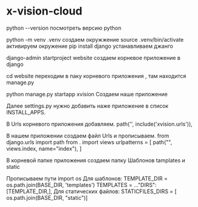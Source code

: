 # x-vision-cloud
python --version 
посмотреть версию python

python -m venv .venv 
создаем окружжение
source .venv/bin/activate 
активируем окружение 
pip install django 
устанавливаем джанго

django-admin startproject website
создаем корневое приложение в django

cd website
переходим в паку корневого приложения , там находится manage.py

python manage.py startapp xvision
Создаем наше приложение 

Далее settings.py нужно добавить наже приложение в список INSTALL_APPS.

В Urls корневого приложения добавляем.
path('', include('xvision.urls')),

В нашем приложении создаем файл Urls и прописываем.
from django.urls import path
from . import views
urlpatterns = [
    path("", views.index, name="index"),
]

В корневой папке приложения создаем папку Шаблонов
tamplates и static

Прописываем пути
import os
Для шаблонов:
TEMPLATE_DIR = os.path.join(BASE_DIR, 'templates')
TEMPLATES = ..."DIRS": [TEMPLATE_DIR,],
Для статических файлов:
STATICFILES_DIRS = [ os.path.join(BASE_DIR, "static")]
